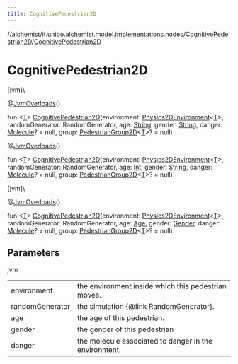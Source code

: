 ```yaml
---
title: CognitivePedestrian2D
---
```

//[alchemist](../../../index.html)/[it.unibo.alchemist.model.implementations.nodes](../index.html)/[CognitivePedestrian2D](index.html)/[CognitivePedestrian2D](-cognitive-pedestrian2-d.html)



# CognitivePedestrian2D



[jvm]\




@[JvmOverloads](https://kotlinlang.org/api/latest/jvm/stdlib/kotlin.jvm/-jvm-overloads/index.html)()



fun <[T](index.html)> [CognitivePedestrian2D](-cognitive-pedestrian2-d.html)(environment: [Physics2DEnvironment](../../it.unibo.alchemist.model.interfaces.environments/-physics2-d-environment/index.html)<[T](index.html)>, randomGenerator: RandomGenerator, age: [String](https://kotlinlang.org/api/latest/jvm/stdlib/kotlin/-string/index.html), gender: [String](https://kotlinlang.org/api/latest/jvm/stdlib/kotlin/-string/index.html), danger: [Molecule](../../it.unibo.alchemist.model.interfaces/-molecule/index.html)? = null, group: [PedestrianGroup2D](../../it.unibo.alchemist.model.interfaces/-pedestrian-group2-d/index.html)<[T](index.html)>? = null)





@[JvmOverloads](https://kotlinlang.org/api/latest/jvm/stdlib/kotlin.jvm/-jvm-overloads/index.html)()



fun <[T](index.html)> [CognitivePedestrian2D](-cognitive-pedestrian2-d.html)(environment: [Physics2DEnvironment](../../it.unibo.alchemist.model.interfaces.environments/-physics2-d-environment/index.html)<[T](index.html)>, randomGenerator: RandomGenerator, age: [Int](https://kotlinlang.org/api/latest/jvm/stdlib/kotlin/-int/index.html), gender: [String](https://kotlinlang.org/api/latest/jvm/stdlib/kotlin/-string/index.html), danger: [Molecule](../../it.unibo.alchemist.model.interfaces/-molecule/index.html)? = null, group: [PedestrianGroup2D](../../it.unibo.alchemist.model.interfaces/-pedestrian-group2-d/index.html)<[T](index.html)>? = null)





[jvm]\




@[JvmOverloads](https://kotlinlang.org/api/latest/jvm/stdlib/kotlin.jvm/-jvm-overloads/index.html)()



fun <[T](index.html)> [CognitivePedestrian2D](-cognitive-pedestrian2-d.html)(environment: [Physics2DEnvironment](../../it.unibo.alchemist.model.interfaces.environments/-physics2-d-environment/index.html)<[T](index.html)>, randomGenerator: RandomGenerator, age: [Age](../../it.unibo.alchemist.model.cognitiveagents.impact.individual/-age/index.html), gender: [Gender](../../it.unibo.alchemist.model.cognitiveagents.impact.individual/-gender/index.html), danger: [Molecule](../../it.unibo.alchemist.model.interfaces/-molecule/index.html)? = null, group: [PedestrianGroup2D](../../it.unibo.alchemist.model.interfaces/-pedestrian-group2-d/index.html)<[T](index.html)>? = null)



## Parameters


jvm

| | |
|---|---|
| environment | the environment inside which this pedestrian moves. |
| randomGenerator | the simulation {@link RandomGenerator}. |
| age | the age of this pedestrian. |
| gender | the gender of this pedestrian |
| danger | the molecule associated to danger in the environment. |




